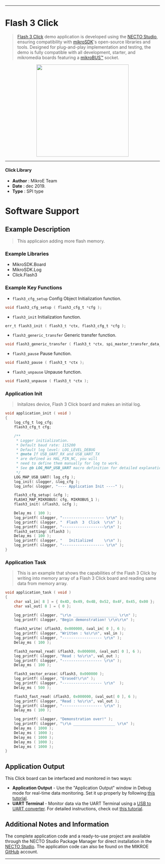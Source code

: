 
---
# Flash 3 Click

> [Flash 3 Click](https://www.mikroe.com/?pid_product=MIKROE-2374) demo application is developed using
the [NECTO Studio](https://www.mikroe.com/necto), ensuring compatibility with [mikroSDK](https://www.mikroe.com/mikrosdk)'s
open-source libraries and tools. Designed for plug-and-play implementation and testing, the demo is fully compatible with
all development, starter, and mikromedia boards featuring a [mikroBUS&trade;](https://www.mikroe.com/mikrobus) socket.

<p align="center">
  <img src="https://www.mikroe.com/?pid_product=MIKROE-2374&image=1" height=300px>
</p>

---

#### Click Library

- **Author**        : MikroE Team
- **Date**          : dec 2019.
- **Type**          : SPI type

# Software Support

## Example Description

> This applicaion adding more flash memory. 

### Example Libraries

- MikroSDK.Board
- MikroSDK.Log
- Click.Flash3

### Example Key Functions

- `flash3_cfg_setup` Config Object Initialization function. 
```c
void flash3_cfg_setup ( flash3_cfg_t *cfg );
``` 
 
- `flash3_init` Initialization function. 
```c
err_t flash3_init ( flash3_t *ctx, flash3_cfg_t *cfg );
```

- `flash3_generic_transfer` Generic transfer function. 
```c
void flash3_generic_transfer ( flash3_t *ctx, spi_master_transfer_data_t *block );
```

- `flash3_pause` Pause function. 
```c
void flash3_pause ( flash3_t *ctx );
```
 
- `flash3_unpause` Unpause function. 
```c
void flash3_unpause ( flash3_t *ctx );
```

### Application Init

> Initalizes device, Flash 3 Click board and makes an initial log. 

```c
void application_init ( void )
{
    log_cfg_t log_cfg;
    flash3_cfg_t cfg;

    /** 
     * Logger initialization.
     * Default baud rate: 115200
     * Default log level: LOG_LEVEL_DEBUG
     * @note If USB_UART_RX and USB_UART_TX 
     * are defined as HAL_PIN_NC, you will 
     * need to define them manually for log to work. 
     * See @b LOG_MAP_USB_UART macro definition for detailed explanation.
     */
    LOG_MAP_USB_UART( log_cfg );
    log_init( &logger, &log_cfg );
    log_info( &logger, "---- Application Init ----" );

    flash3_cfg_setup( &cfg );
    FLASH3_MAP_MIKROBUS( cfg, MIKROBUS_1 );
    flash3_init( &flash3, &cfg );

    Delay_ms ( 100 );
    log_printf( &logger, "------------------- \r\n" );
    log_printf( &logger, "  Flash  3  Click  \r\n" );
    log_printf( &logger, "-------------------\r\n" );
    flash3_setting( &flash3 );
    Delay_ms ( 100 );
    log_printf( &logger, "   Initialized     \r\n" );
    log_printf( &logger, "------------------- \r\n" );
}
```

### Application Task

> This is an example that shows the capabilities of the Flash 3 Click by
writing into memory array of a Flash 3 Click board and reading same data from memory array.

```c
void application_task ( void )
{
    char val_in[ 8 ] = { 0x4D, 0x49, 0x4B, 0x52, 0x4F, 0x45, 0x00 };
    char val_out[ 8 ] = { 0 };

    log_printf( &logger, "\r\n ____________________ \r\n" );
    log_printf( &logger, "Begin demonstration! \r\n\r\n" );
    
    flash3_write( &flash3, 0x000000, &val_in[ 0 ], 6 );
    log_printf( &logger, "Written : %s\r\n", val_in );
    log_printf( &logger, "------------------ \r\n" );
    Delay_ms ( 100 );

    flash3_normal_read( &flash3, 0x000000, &val_out[ 0 ], 6 );
    log_printf( &logger, "Read : %s\r\n", val_out );
    log_printf( &logger, "------------------ \r\n" );
    Delay_ms ( 100 );

    flash3_sector_erase( &flash3, 0x000000 );
    log_printf( &logger, "Erased!\r\n" );
    log_printf( &logger, "------------------ \r\n"  );
    Delay_ms ( 500 );

    flash3_fast_read( &flash3, 0x000000, &val_out[ 0 ], 6 );
    log_printf( &logger, "Read : %s\r\n", val_out );
    log_printf( &logger, "------------------ \r\n" );
    Delay_ms ( 100 );

    log_printf( &logger, "Demonstration over!" );
    log_printf( &logger, "\r\n ___________________ \r\n" );
    Delay_ms ( 1000 );
    Delay_ms ( 1000 );
    Delay_ms ( 1000 );
    Delay_ms ( 1000 );
    Delay_ms ( 1000 );
}
```

## Application Output

This Click board can be interfaced and monitored in two ways:
- **Application Output** - Use the "Application Output" window in Debug mode for real-time data monitoring.
Set it up properly by following [this tutorial](https://www.youtube.com/watch?v=ta5yyk1Woy4).
- **UART Terminal** - Monitor data via the UART Terminal using
a [USB to UART converter](https://www.mikroe.com/click/interface/usb?interface*=uart,uart). For detailed instructions,
check out [this tutorial](https://help.mikroe.com/necto/v2/Getting%20Started/Tools/UARTTerminalTool).

## Additional Notes and Information

The complete application code and a ready-to-use project are available through the NECTO Studio Package Manager for 
direct installation in the [NECTO Studio](https://www.mikroe.com/necto). The application code can also be found on
the MIKROE [GitHub](https://github.com/MikroElektronika/mikrosdk_click_v2) account.

---
